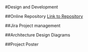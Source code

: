 #Design and Development

##Online Repository
[Link to Repository](#)

##Jira Project management

##Architecture Design Diagrams  

##Project Poster
